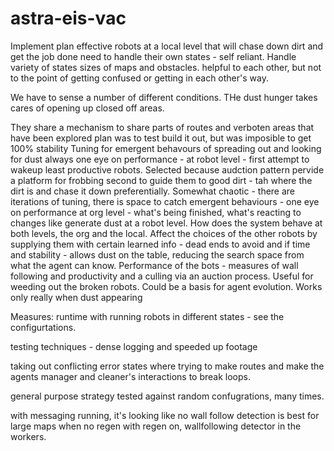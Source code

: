 # astra-eis-vac

Implement plan
effective robots at a local level that will chase down dirt and get the job done
need to handle their own states - self reliant. Handle variety of states sizes of maps and obstacles.
helpful to each other, but not to the point of getting confused or getting in each other's way.

We have to sense a number of different conditions.
THe dust hunger takes cares of opening up closed off areas.

They share a mechanism to share parts of routes and verboten areas that have been explored
plan was to test build it out, but was imposible to get 100% stability
Tuning for emergent behavours of spreading out and looking for dust
always one eye on performance - at robot level - first attempt to wakeup least productive robots. Selected because audction pattern pervide a platform for frobbing
second to guide them to good dirt - tah where the dirt is and chase it down preferentially.
Somewhat chaotic - there are iterations of tuning, there is space to catch emergent behaviours - one eye on performance at org level - what's being finished, what's reacting to changes like generate dust at a robot level. How does the system behave at both levels, the org and the local.
Affect the choices of the other robots by supplying them with certain learned info - dead ends to avoid and if time and stability - allows dust on the table, reducing the search space from what the agent can know.
Performance of the bots - measures of wall following and productivity and a culling via an auction process. Useful for weeding out the broken robots. Could be a basis for agent evolution. Works only really when dust appearing

Measures: runtime with running robots in different states - see the configurtations.

testing techniques - dense logging and speeded up footage

taking out conflicting error states where trying to make routes and make the agents manager and cleaner's interactions to break loops.

general purpose strategy tested against random confugrations, many times.

with messaging running, it's looking like no wall follow detection is best for large maps when no regen
with regen on, wallfollowing detector in the workers. 